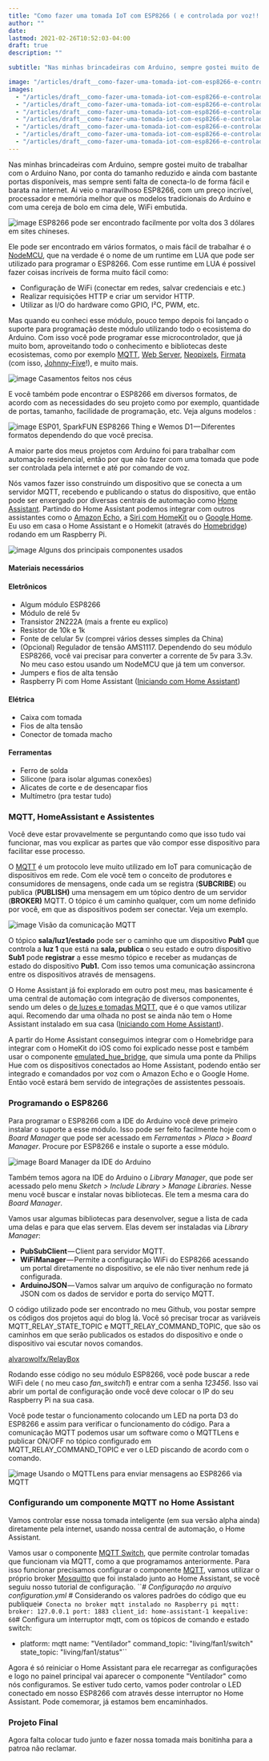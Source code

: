 ```yaml
---
title: "Como fazer uma tomada IoT com ESP8266 ( e controlada por voz!!!)"
author: ""
date:
lastmod: 2021-02-26T10:52:03-04:00
draft: true
description: ""

subtitle: "Nas minhas brincadeiras com Arduino, sempre gostei muito de trabalhar com o Arduino Nano, por conta do tamanho reduzido e ainda com…"

image: "/articles/draft__como-fazer-uma-tomada-iot-com-esp8266-e-controlada-por-voz/images/1.png"
images:
  - "/articles/draft__como-fazer-uma-tomada-iot-com-esp8266-e-controlada-por-voz/images/1.png"
  - "/articles/draft__como-fazer-uma-tomada-iot-com-esp8266-e-controlada-por-voz/images/2.jpeg"
  - "/articles/draft__como-fazer-uma-tomada-iot-com-esp8266-e-controlada-por-voz/images/3.png"
  - "/articles/draft__como-fazer-uma-tomada-iot-com-esp8266-e-controlada-por-voz/images/4.jpeg"
  - "/articles/draft__como-fazer-uma-tomada-iot-com-esp8266-e-controlada-por-voz/images/5.png"
  - "/articles/draft__como-fazer-uma-tomada-iot-com-esp8266-e-controlada-por-voz/images/6.png"
  - "/articles/draft__como-fazer-uma-tomada-iot-com-esp8266-e-controlada-por-voz/images/7.png"
---
```


Nas minhas brincadeiras com Arduino, sempre gostei muito de trabalhar com o Arduino Nano, por conta do tamanho reduzido e ainda com bastante portas disponíveis, mas sempre senti falta de conecta-lo de forma fácil e barata na internet. Ai veio o maravilhoso ESP8266, com um preço incrível, processador e memória melhor que os modelos tradicionais do Arduino e com uma cereja de bolo em cima dele, WiFi embutida.

![image](/articles/draft__como-fazer-uma-tomada-iot-com-esp8266-e-controlada-por-voz/images/1.png)
ESP8266 pode ser encontrado facilmente por volta dos 3 dólares em sites chineses.

Ele pode ser encontrado em vários formatos, o mais fácil de trabalhar é o [NodeMCU](http://nodemcu.com/index_en.html), que na verdade é o nome de um runtime em LUA que pode ser utilizado para programar o ESP8266. Com esse runtime em LUA é possivel fazer coisas incríveis de forma muito fácil como:

- Configuração de WiFi (conectar em redes, salvar credenciais e etc.)
- Realizar requisições HTTP e criar um servidor HTTP.
- Utilizar as I/O do hardware como GPIO, I²C, PWM, etc.

Mas quando eu conheci esse módulo, pouco tempo depois foi lançado o suporte para programação deste módulo utilizando todo o ecosistema do Arduino. Com isso você pode programar esse microcontrolador, que já muito bom, aproveitando todo o conhecimento e bibliotecas deste ecosistemas, como por exemplo [MQTT](https://github.com/knolleary/pubsubclient), [Web Server](https://github.com/esp8266/Arduino/tree/master/libraries/ESP8266WebServer), [Neopixels](https://blog.adafruit.com/2015/06/30/updated-neopixel-support-for-esp8266-and-arduino-zero/), [Firmata](https://github.com/firmata/arduino/issues/257) (com isso, [Johnny-Five](http://johnny-five.io/)!), e muito mais.

![image](/articles/draft__como-fazer-uma-tomada-iot-com-esp8266-e-controlada-por-voz/images/2.jpeg)
Casamentos feitos nos céus

E você também pode encontrar o ESP8266 em diversos formatos, de acordo com as necessidades do seu projeto como por exemplo, quantidade de portas, tamanho, facilidade de programação, etc. Veja alguns modelos :

![image](/articles/draft__como-fazer-uma-tomada-iot-com-esp8266-e-controlada-por-voz/images/3.png)
ESP01, SparkFUN ESP8266 Thing e Wemos D1 — Diferentes formatos dependendo do que você precisa.

A maior parte dos meus projetos com Arduino foi para trabalhar com automação residencial, então por que não fazer com uma tomada que pode ser controlada pela internet e até por comando de voz.

Nós vamos fazer isso construindo um dispositivo que se conecta a um servidor MQTT, recebendo e publicando o status do dispositivo, que então pode ser enxergado por diversas centrais de automação como [Home Assistant](http://home-assistant.io). Partindo do Home Assistant podemos integrar com outros assistantes como o [Amazon Echo](https://www.amazon.com/Amazon-Echo-Bluetooth-Speaker-with-WiFi-Alexa/dp/B00X4WHP5E), a [Siri com HomeKit](http://www.apple.com/ios/siri/) ou o [Google Home](https://madeby.google.com/home/). Eu uso em casa o Home Assistant e o Homekit (através do [Homebridge](https://github.com/nfarina/homebridge)) rodando em um Raspberry Pi.

![image](/articles/draft__como-fazer-uma-tomada-iot-com-esp8266-e-controlada-por-voz/images/4.jpeg)
Alguns dos principais componentes usados

#### Materiais necessários

#### Eletrônicos

- Algum módulo ESP8266
- Módulo de relé 5v
- Transistor 2N222A (mais a frente eu explico)
- Resistor de 10k e 1k
- Fonte de celular 5v (comprei vários desses simples da China)
- (Opcional) Regulador de tensão AMS1117. Dependendo do seu módulo ESP8266, você vai precisar para converter a corrente de 5v para 3.3v. No meu caso estou usando um NodeMCU que já tem um conversor.
- Jumpers e fios de alta tensão
- Raspberry Pi com Home Assistant ([Iniciando com Home Assistant](https://medium.com/@alvaroviebrantz/iniciando-com-home-assistant-no-raspberry-pi-47d1782db664))

#### Elétrica

- Caixa com tomada
- Fios de alta tensão
- Conector de tomada macho

#### Ferramentas

- Ferro de solda
- Silicone (para isolar algumas conexões)
- Alicates de corte e de desencapar fios
- Multímetro (pra testar tudo)

### MQTT, HomeAssistant e Assistentes

Você deve estar provavelmente se perguntando como que isso tudo vai funcionar, mas vou explicar as partes que vão compor esse dispositivo para facilitar esse processo.

O [MQTT](http://mqtt.org) é um protocolo leve muito utilizado em IoT para comunicação de dispositivos em rede. Com ele você tem o conceito de produtores e consumidores de mensagens, onde cada um se registra (**SUBCRIBE**) ou publica (**PUBLISH)** uma mensagem em um tópico dentro de um servidor (**BROKER)** MQTT. O tópico é um caminho qualquer, com um nome definido por você, em que as dispositivos podem ser conectar. Veja um exemplo.

![image](/articles/draft__como-fazer-uma-tomada-iot-com-esp8266-e-controlada-por-voz/images/5.png)
Visão da comunicação MQTT

O tópico **sala/luz1/estado** pode ser o caminho que um dispositivo **Pub1** que controla a **luz 1** que está na **sala, publica** o seu estado e outro dispositivo **Sub1** pode **registrar** a esse mesmo tópico e receber as mudanças de estado do dispositivo **Pub1.** Com isso temos uma comunicação assincrona entre os dispositivos através de mensagens.

O Home Assistant já foi explorado em outro post meu, mas basicamente é uma central de automação com integração de diversos componentes, sendo um deles o [de luzes e tomadas MQTT](https://home-assistant.io/components/light.mqtt/), que é o que vamos utilizar aqui. Recomendo dar uma olhada no post se ainda não tem o Home Assistant instalado em sua casa ([Iniciando com Home Assistant](https://medium.com/@alvaroviebrantz/iniciando-com-home-assistant-no-raspberry-pi-47d1782db664)).

A partir do Home Assistant conseguimos integrar com o Homebridge para integrar com o HomeKit do iOS como foi explicado nesse post e também usar o componente [emulated_hue_bridge](https://home-assistant.io/components/emulated_hue/), que simula uma ponte da Philips Hue com os dispositivos conectados ao Home Assistant, podendo então ser integrado e comandados por voz com o Amazon Echo e o Google Home. Então você estará bem servido de integrações de assistentes pessoais.

### Programando o ESP8266

Para programar o ESP8266 com a IDE do Arduino você deve primeiro instalar o suporte a esse módulo. Isso pode ser feito facilmente hoje com o _Board Manager_ que pode ser acessado em _Ferramentas > Placa > Board Manager_. Procure por ESP8266 e instale o suporte a esse módulo.

![image](/articles/draft__como-fazer-uma-tomada-iot-com-esp8266-e-controlada-por-voz/images/6.png)
Board Manager da IDE do Arduino

Também temos agora na IDE do Arduino o _Library Manager_, que pode ser acessado pelo menu _Sketch > Include Library > Manage Libraries_. Nesse menu você buscar e instalar novas bibliotecas. Ele tem a mesma cara do _Board Manager_.

Vamos usar algumas bibliotecas para desenvolver, segue a lista de cada uma delas e para que elas servem. Elas devem ser instaladas via _Library Manager_:

- **PubSubClient** — Client para servidor MQTT.
- **WiFiManager** — Permite a configuração WiFi do ESP8266 acessando um portal diretamente no dispositivo, se ele não tiver nenhum rede já configurada.
- **ArduinoJSON** — Vamos salvar um arquivo de configuração no formato JSON com os dados de servidor e porta do serviço MQTT.

O código utilizado pode ser encontrado no meu Github, vou postar sempre os códigos dos projetos aqui do blog lá. Você só precisar trocar as variáveis MQTT_RELAY_STATE_TOPIC e MQTT_RELAY_COMMAND_TOPIC, que são os caminhos em que serão publicados os estados do dispositivo e onde o dispositivo vai escutar novos comandos.

[alvarowolfx/RelayBox](https://github.com/alvarowolfx/RelayBox)

Rodando esse código no seu módulo ESP8266, você pode buscar a rede WiFi dele ( no meu caso _fan_switch1_) e entrar com a senha _123456_. Isso vai abrir um portal de configuração onde você deve colocar o IP do seu Raspberry Pi na sua casa.

Você pode testar o funcionamento colocando um LED na porta D3 do ESP8266 e assim para verificar o funcionamento do código. Para a comunicação MQTT podemos usar um software como o MQTTLens e publicar ON/OFF no tópico configurado em MQTT_RELAY_COMMAND_TOPIC e ver o LED piscando de acordo com o comando.

![image](/articles/draft__como-fazer-uma-tomada-iot-com-esp8266-e-controlada-por-voz/images/7.png)
Usando o MQTTLens para enviar mensagens ao ESP8266 via MQTT

### Configurando um componente MQTT no Home Assistant

Vamos controlar esse nossa tomada inteligente (em sua versão alpha ainda) diretamente pela internet, usando nossa central de automação, o Home Assistant.

Vamos usar o componente [MQTT Switch](https://home-assistant.io/components/switch.mqtt/), que permite controlar tomadas que funcionam via MQTT, como a que programamos anteriormente. Para isso funcionar precisamos configurar o componente [MQTT](https://home-assistant.io/components/mqtt), vamos utilizar o próprio broker [Mosquitto](https://mosquitto.org) que foi instalado junto ao Home Assistant, se você seguiu nosso tutorial de configuração.
``_# Configuração no arquivo configuration.yml_ # Considerando os valores padrões do código que eu publiquei`# Conecta no broker mqtt instalado no Raspberry pi mqtt: broker: 127.0.0.1 port: 1883 client_id: home-assistant-1 keepalive: 60`# Configura um interruptor mqtt, com os tópicos de comando e estado
switch:

- platform: mqtt
  name: "Ventilador"
  command_topic: "living/fan1/switch"
  state_topic: "living/fan1/status"``

Agora é só reiniciar o Home Assistant para ele recarregar as configurações e logo no painel principal vai aparecer o componente "Ventilador" como nós configuramos. Se estiver tudo certo, vamos poder controlar o LED conectado em nosso ESP8266 com através desse interruptor no Home Assistant. Pode comemorar, já estamos bem encaminhados.

### Projeto Final

Agora falta colocar tudo junto e fazer nossa tomada mais bonitinha para a patroa não reclamar.
